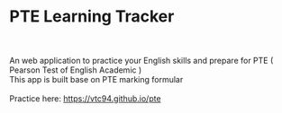 # PTE Learning Tracker
<br/><br/>
An web application to practice your English skills and prepare for PTE ( Pearson Test of English Academic )
<br/>
This app is built base on PTE marking formular
<br/><br/>
Practice here: https://vtc94.github.io/pte
